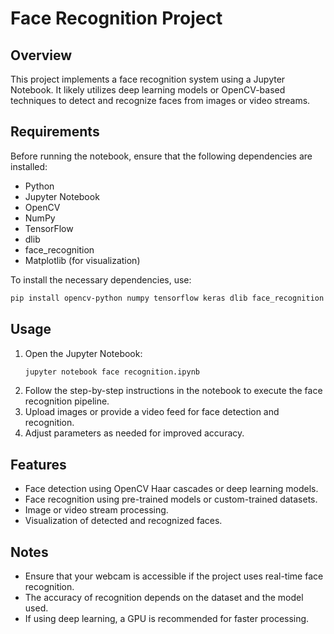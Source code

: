 # Face Recognition Project

## Overview

This project implements a face recognition system using a Jupyter Notebook. It likely utilizes deep learning models or OpenCV-based techniques to detect and recognize faces from images or video streams.

## Requirements

Before running the notebook, ensure that the following dependencies are installed:

- Python 
- Jupyter Notebook
- OpenCV 
- NumPy
- TensorFlow
- dlib 
- face\_recognition 
- Matplotlib (for visualization)

To install the necessary dependencies, use:

```bash
pip install opencv-python numpy tensorflow keras dlib face_recognition matplotlib
```

## Usage

1. Open the Jupyter Notebook:
   ```bash
   jupyter notebook face recognition.ipynb
   ```
2. Follow the step-by-step instructions in the notebook to execute the face recognition pipeline.
3. Upload images or provide a video feed for face detection and recognition.
4. Adjust parameters as needed for improved accuracy.

## Features

- Face detection using OpenCV Haar cascades or deep learning models.
- Face recognition using pre-trained models or custom-trained datasets.
- Image or video stream processing.
- Visualization of detected and recognized faces.

## Notes

- Ensure that your webcam is accessible if the project uses real-time face recognition.
- The accuracy of recognition depends on the dataset and the model used.
- If using deep learning, a GPU is recommended for faster processing.



